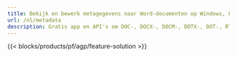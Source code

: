 ```yaml
---
title: Bekijk en bewerk metagegevens naar Word-documenten op Windows, Linux en macOS 
url: /nl/metadata
description: Gratis app en API's om DOC-, DOCX-, DOCM-, DOTX-, DOT-, RTF- en ODT-documenteigenschappen te manipuleren
---
```


{{< blocks/products/pf/agp/feature-solution >}} 

